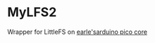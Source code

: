 # MyLFS2
Wrapper for LittleFS on [earle'sarduino pico core](https://github.com/earlephilhower/arduino-pico)
